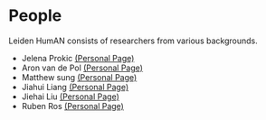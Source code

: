 # People

Leiden HumAN consists of researchers from various backgrounds.

- Jelena Prokic [(Personal Page)](https://www.universiteitleiden.nl/en/staffmembers/jelena-prokic)
- Aron van de Pol [(Personal Page)](https://www.universiteitleiden.nl/en/staffmembers/aron-van-de-pol)
- Matthew sung [(Personal Page)](https://www.universiteitleiden.nl/en/staffmembers/matthew-sung)
- Jiahui Liang [(Personal Page)](https://www.universiteitleiden.nl/en/staffmembers/jiahui-liang)
- Jiehai Liu [(Personal Page)](https://www.universiteitleiden.nl/en/staffmembers/jiehai-liu)
- Ruben Ros [(Personal Page)](https://www.universiteitleiden.nl/en/staffmembers/ruben-ros)